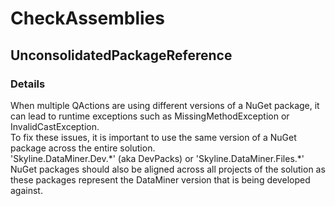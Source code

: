 ﻿---  
uid: Validator_3_38_1  
---

# CheckAssemblies

## UnconsolidatedPackageReference

### Details

When multiple QActions are using different versions of a NuGet package, it can lead to runtime exceptions such as MissingMethodException or InvalidCastException.  
To fix these issues, it is important to use the same version of a NuGet package across the entire solution.  
'Skyline.DataMiner.Dev.\*' (aka DevPacks) or 'Skyline.DataMiner.Files.\*' NuGet packages should also be aligned across all projects of the solution as these packages represent the DataMiner version that is being developed against.
